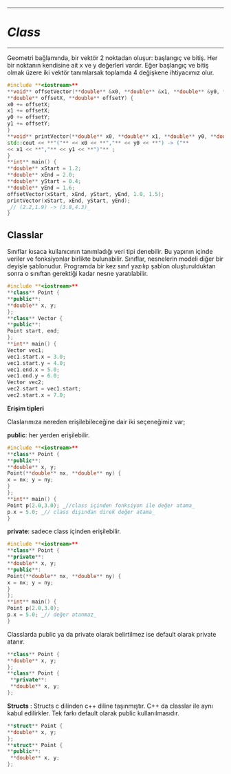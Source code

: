 ***

# *Class*

***

Geometri bağlamında, bir vektör 2 noktadan oluşur: başlangıç ve bitiş. Her bir noktanın kendisine ait x ve y değerleri vardır. Eğer başlangıç ve bitiş olmak üzere iki vektör tanımlarsak toplamda 4 değişkene ihtiyacımız olur.
```cpp
#include **<iostream>**  
**void** offsetVector(**double** &x0, **double** &x1, **double** &y0, **double** &y1,  
**double** offsetX, **double** offsetY) {  
x0 += offsetX;  
x1 += offsetX;  
y0 += offsetY;  
y1 += offsetY;  
}  
**void** printVector(**double** x0, **double** x1, **double** y0, **double** y1) {  
std::cout << **"("** << x0 << **","** << y0 << **") -> ("**  
<< x1 << **","** << y1 << **")"** ;  
}  
**int** main() {  
**double** xStart = 1.2;  
**double** xEnd = 2.0;  
**double** yStart = 0.4;  
**double** yEnd = 1.6;  
offsetVector(xStart, xEnd, yStart, yEnd, 1.0, 1.5);  
printVector(xStart, xEnd, yStart, yEnd);  
_// (2.2,1.9) -> (3.8,4.3)_  
}
```
## **Classlar**

Sınıflar kısaca kullanıcının tanımladığı veri tipi denebilir. Bu yapının içinde veriler ve fonksiyonlar birlikte bulunabilir. Sınıflar, nesnelerin modeli diğer bir deyişle şablonudur. Programda bir kez sınıf yazılıp şablon oluşturulduktan sonra o sınıftan gerektiği kadar nesne yaratılabilir.
```cpp
#include **<iostream>**  
**class** Point {  
**public**:  
**double** x, y;  
};  
**class** Vector {  
**public**:  
Point start, end;  
};  
**int** main() {  
Vector vec1;  
vec1.start.x = 3.0;  
vec1.start.y = 4.0;  
vec1.end.x = 5.0;  
vec1.end.y = 6.0;  
Vector vec2;  
vec2.start = vec1.start;  
vec2.start.x = 7.0;  
```
**Erişim tipleri**

Claslarımıza nereden erişilebileceğine dair iki seçeneğimiz var;

**public**: her yerden erişilebilir.
```cpp
#include **<iostream>**  
**class** Point {  
**public**:  
**double** x, y;  
Point(**double** nx, **double** ny) {  
x = nx; y = ny;  
}  
};  
**int** main() {  
Point p(2.0,3.0); _//class içinden fonksiyon ile değer atama_  
p.x = 5.0; _// class dışından direk değer atama_  
}
```
**private**: sadece class içinden erişilebilir.
```cpp
#include **<iostream>**  
**class** Point {  
**private**:  
**double** x, y;  
**public**:  
Point(**double** nx, **double** ny) {  
x = nx; y = ny;  
}  
};  
**int** main() {  
Point p(2.0,3.0);  
p.x = 5.0; _// değer atanmaz_  
}
```
Classlarda public ya da private olarak belirtilmez ise default olarak private atanır.
```cpp
**class** Point {  
**double** x, y; 
}; 
**class** Point { 
 **private**: 
 **double** x, y;
};
```
**Structs** : Structs c dilinden c++ diline taşınmıştır. C++ da classlar ile aynı kabul edilirkler. Tek farkı default olarak public kullanılmasıdır.
```cpp
**struct** Point { 
**double** x, y; 
};
**struct** Point {  
**public**:
 **double** x, y;
};
```
```
